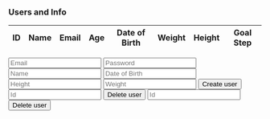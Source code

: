 <h3>Users and Info</h3>
<center>
<table>
    <thead>
    <tr>
      <th>ID</th>
      <th>Name</th>
      <th>Email</th>
      <th>Age</th>
      <th>Date of Birth</th>
      <th>Weight</th>
      <th>Height</th>
      <th>Goal Step</th>
    </tr>
    </thead>
    <tbody id="result">
      <!-- javascript generated data -->
    </tbody>
  </table>
</center>
<script>
  const url = "https://music.nighthawkcoders.tk/api/person";
  const options = {
      method: 'GET', // *GET, POST, PUT, DELETE, etc.
      mode: 'cors', // no-cors, *cors, same-origin
      cache: 'default', // *default, no-cache, reload, force-cache, only-if-cached
      credentials: 'same-origin', // include, same-origin, omit
      headers: {
          'Content-Type': 'application/json'
          // 'Content-Type': 'application/x-www-form-urlencoded',
      },
      };
  fetch(url, options)
  // response is a RESTful "promise" on any successful fetch
  .then(response => {
    // check for response errors
    if (response.status !== 200) {
        const errorMsg = 'API response error: ' + response.status;
        console.log(errorMsg);
        const tr = document.createElement("tr");
        const td = document.createElement("td");
        td.innerHTML = errorMsg;
        tr.appendChild(td);
        resultContainer.appendChild(tr);
        return;
    }
    // valid response will have json data
    response.json().then(data => {
        console.log(data);
        // Country data
        for (const row of data) {
          console.log(row)
          // tr for each row
            const tr = document.createElement("tr");
            // td for each column
            const id = document.createElement("td");
            const name = document.createElement("td");
            const email = document.createElement("td");
            const age = document.createElement("td");
            const dob = document.createElement("td");
            const weight = document.createElement("td");
            const height = document.createElement("td");
            const goalstep = document.createElement("td");
            // data is specific to the API
            id.innerHTML = row.id;
            name.innerHTML = row.name;
            email.innerHTML = row.email;
            age.innerHTML = row.age;
            dob.innerHTML = row.dateOfBirth; 
            weight.innerHTML = row.weight; 
            height.innerHTML = row.height;
            goalstep.innerHTML = row.population.stepgoal;
            // this build td's into tr
            tr.appendChild(id);
            tr.appendChild(name);
            tr.appendChild(email);
            tr.appendChild(age);
            tr.appendChild(dob);
            tr.appendChild(weight);
            tr.appendChild(height);
            tr.appendChild(goalstep);
            // add HTML to container
            resultContainer.appendChild(tr);
      }
    })
  })
  // catch fetch errors (ie ACCESS to server blocked)
  .catch(err => {
    console.error(err);
    const tr = document.createElement("tr");
    const td = document.createElement("td");
    td.innerHTML = err;
    tr.appendChild(td);
    resultContainer.appendChild(tr);
  });
  // function getAllUsers() {
  //   fetch("https://music.nighthawkcoders.tk/api/person/")
  //     .then(data => data.json())
  //     .then(data => {
  //       console.log(data)
  //       return data
  //     })
  // }
  function getUserById(n) {
    const urlStart = "https://music.nighthawkcoders.tk/api/person/";
    const url = urlStart + n;
    console.log(url); 
    fetch(url)
      .then(res => res.json())
      .then(data => {
        console.log(data);
        document.getElementById("userInfoName").innerHTML = 
        "name: " + data.name;
        document.getElementById("userInfoEmail").innerHTML = 
        "email: " + data.email;
        document.getElementById("userInfoPassword").innerHTML = 
        "password: " + data.password;
        document.getElementById("userInfoDob").innerHTML = 
        "dob: " + data.dob;
        document.getElementById("userInfoHeight").innerHTML = 
        "height: " + data.height;
         document.getElementById("userInfoWeight").innerHTML = 
        "weight: " + data.weight;
      })
  }
  function createUser() {
    const urlStart = "https://music.nighthawkcoders.tk/api/person/post";
    const url = urlStart;
    console.log(url); 
    const email = document.getElementByID("inputEmail").value
    const password = document.getElementByID("inputPassword").value
    const name = document.getElementByID("inputName").value
    const dob = document.getElementByID("inputDob").value
    const height = document.getElementByID("inputHeight").value
    const weight = document.getElementByID("inputWeight").value
    fetch(url, {
        method: 'POST',
        mode: 'no-cors', // no-cors, *cors, same-origin
        cache: 'default', // *default, no-cache, reload, force-cache, only-if-cached
        credentials: 'same-origin', // include, same-origin, omit
        headers: {
            'Content-Type': 'application/json'
        },
        body: JSON.stringify ({
            email: email,
            password:  password,
            name: name,
            dob: dob,
            height: height,
            weight: weight
        })
    })
      .then(res => res.json())
      .then(data => {
        console.log(data);
      })
  }
  function deleteUserById() {
    const id = document.getElementByID("deleteId").value
    fetch("https://music.nighthawkcoders.tk/api/person/delete/" + id, {
        method: 'DELETE',
        mode: 'cors', // no-cors, *cors, same-origin
        cache: 'default', // *default, no-cache, reload, force-cache, only-if-cached
        credentials: 'same-origin', // include, same-origin, omit
        headers: {
            'Content-Type': 'application/json'
        }
    }).then(res => res.json())
      .then(data => {
        console.log(data);
      })
    location.reload()
  }
  function deleteUserByEmail() {
    const email = document.getElementByID("deleteEmail").value
    fetch("https://music.nighthawkcoders.tk/api/person/del/" + email, {
        method: 'DELETE',
        mode: 'cors', // no-cors, *cors, same-origin
        cache: 'default', // *default, no-cache, reload, force-cache, only-if-cached
        credentials: 'same-origin', // include, same-origin, omit
        headers: {
            'Content-Type': 'application/json'
        }
    }).then(res => res.json())
      .then(data => {
        console.log(data);
      })
    location.reload()
  }
  
</script>

<input id="inputEmail" placeholder="Email">
<input id="inputPassword" placeholder="Password">
<input id="inputName" placeholder="Name">
<input id="inputDob" placeholder="Date of Birth">
<input id="inputHeight" placeholder="Height">
<input id="inputWeight" placeholder="Weight">
<button onclick="createUser()">Create user</button>


<input id="deleteId" placeholder="Id">
<button onclick="deleteUserById()">Delete user</button>

<input id="deleteEmail" placeholder="Id">
<button onclick="deleteUserByEmail()">Delete user</button>